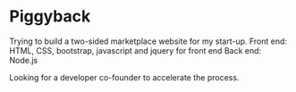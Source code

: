 # Piggyback
Trying to build a two-sided marketplace website for my start-up.
Front end: HTML, CSS, bootstrap, javascript and jquery for front end
Back end: Node.js

Looking for a developer co-founder to accelerate the process. 
